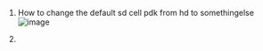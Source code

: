 1. How to change the default sd cell pdk from hd to somethingelse
   ![image](https://github.com/user-attachments/assets/09a3ea2a-df4a-4501-af42-05a47d688b49)


2.  
